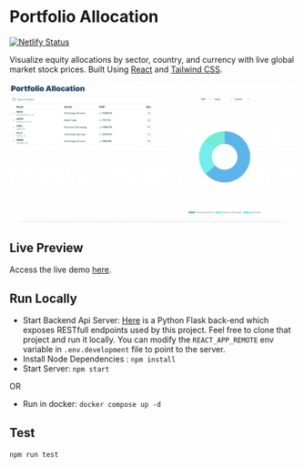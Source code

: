 # Portfolio Allocation

[![Netlify Status](https://api.netlify.com/api/v1/badges/8e9c4a08-d3fb-4a71-a530-6c778b0b2b08/deploy-status)](https://app.netlify.com/sites/portfolio-allocation/deploys)

Visualize equity allocations by sector, country, and currency with live global market stock prices. Built Using [React](https://reactjs.org/) and [Tailwind CSS](https://tailwindcss.com/).


![app screenshot](/assets/Screenshot.png "App Screenshot")

## Live Preview
Access the live demo [here](https://portfolio-allocation.netlify.app/).

## Run Locally
- Start Backend Api Server: [Here](https://github.com/Akkisdiary/stocks-scraper) is a Python Flask back-end which exposes RESTfull endpoints used by this project. Feel free to clone that project and run it locally.  You can modify the `REACT_APP_REMOTE` env variable in `.env.development` file to point to the server.
- Install Node Dependencies : `npm install`
- Start Server: `npm start`

OR

- Run in docker: `docker compose up -d`

## Test
```bash
npm run test
```
